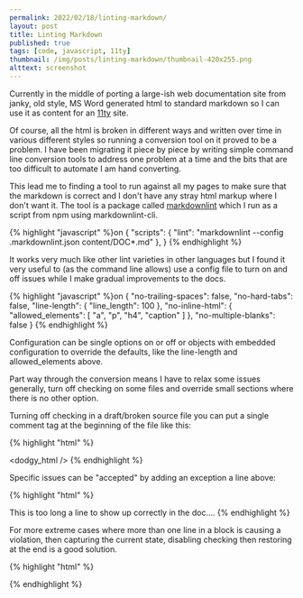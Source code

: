 ```yaml
---
permalink: 2022/02/18/linting-markdown/
layout: post
title: Linting Markdown
published: true
tags: [code, javascript, 11ty]
thumbnail: /img/posts/linting-markdown/thumbnail-420x255.png
alttext: screenshot
---
```


Currently in the middle of porting a large-ish web documentation site from janky, old style, MS Word generated html to
standard markdown so I can use it as content for an [11ty](https://www.11ty.dev) site.

Of course, all the html is broken in different ways and written over time in various different styles so running a conversion
tool on it proved to be a problem. I have been migrating it piece by piece by writing simple command line conversion tools to
address one problem at a time and the bits that are too difficult to automate I am hand converting.

This lead me to finding a tool to run against all my pages to make sure that the markdown is correct and I don't have any
stray html markup where I don't want it. The tool is a package called [markdownlint](https://github.com/DavidAnson/markdownlint)
which I run as a script from npm using markdownlint-cli.

{% highlight "javascript" %}on
{
"scripts": {
"lint": "markdownlint --config .markdownlint.json content/DOC\*.md"
},
}
{% endhighlight %}

It works very much like other lint varieties in other languages but I found it very useful to (as the command line allows) use
a config file to turn on and off issues while I make gradual improvements to the docs.

{% highlight "javascript" %}on
{
"no-trailing-spaces": false,
"no-hard-tabs": false,
"line-length": {
"line_length": 100
},
"no-inline-html": {
"allowed_elements": [
"a",
"p",
"h4",
"caption"
]
},
"no-multiple-blanks": false
}
{% endhighlight %}

Configuration can be single options on or off or objects with embedded configuration to override the defaults, like the
line-length and allowed_elements above.

Part way through the conversion means I have to relax some issues generally, turn off checking on some files and override
small sections where there is no other option.

Turning off checking in a draft/broken source file you can put a single comment tag at the beginning of the file like this:

{% highlight "html" %}

<!-- markdownlint-disable-file -->

<dodgy_html />
{% endhighlight %}

Specific issues can be "accepted" by adding an exception a line above:

{% highlight "html" %}

<!-- markdownlint-disable-next-line line-length -->

This is too long a line to show up correctly in the doc....
{% endhighlight %}

For more extreme cases where more than one line in a block is causing a violation, then capturing the current state,
disabling checking then restoring at the end is a good solution.

{% highlight "html" %}

<!-- markdownlint-capture -->
<!-- markdownlint-disable -->
<oUteRagousHtmlCode>
    <goeSHEere />
</oUteRagousHtmlCode>
<!-- markdownlint-restore -->
{% endhighlight %}
